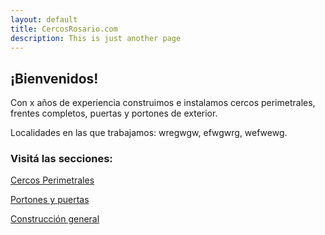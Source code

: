 ```yaml
---
layout: default
title: CercosRosario.com
description: This is just another page
---
```


## ¡Bienvenidos!

Con x años de experiencia construimos e instalamos cercos perimetrales, frentes completos, puertas y portones de exterior.

Localidades en las que trabajamos: wregwgw, efwgwrg, wefwewg.

### Visitá las secciones:

[Cercos Perimetrales](./cercos-perimetrales.html)

[Portones y puertas](./portones-puertas.html)

[Construcción general](./construccion-general.html)
